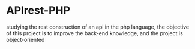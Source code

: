 # APIrest-PHP
studying the rest construction of an api in the php language, the objective of this project is to improve the back-end knowledge, and the project is object-oriented
